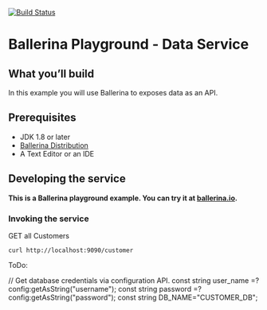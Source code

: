 [![Build Status](https://travis-ci.org/ballerina-guides/playground-data-service.svg?branch=master)](https://travis-ci.org/ballerina-guides/playground-data-service)

# Ballerina Playground - Data Service   

## <a name="what-you-build"></a> What you’ll build 

In this example you will use Ballerina to exposes data as an API. 
 
## <a name="pre-req"></a> Prerequisites
- JDK 1.8 or later
- [Ballerina Distribution](https://github.com/ballerina-lang/ballerina/blob/master/docs/quick-tour.md)
- A Text Editor or an IDE 

## <a name="developing-service"></a> Developing the service 

**This is a Ballerina playground example. You can try it at  [ballerina.io](https://ballerina.io).**

### <a name="invoking"></a> Invoking the service

GET all Customers 

``` 
curl http://localhost:9090/customer
```

ToDo:

// Get database credentials via configuration API.
const string user_name =? config:getAsString("username");
const string password =? config:getAsString("password");
const string DB_NAME="CUSTOMER_DB";
